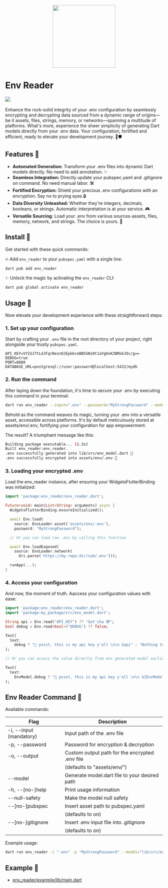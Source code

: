 <p align="center">
  <img src='https://user-images.githubusercontent.com/45191605/274121951-21239cc4-37b3-4dd2-864f-d5f528da4e22.png' width=200 height=200/>
</p>

# Env Reader

<a href='https://pub.dev/packages/env_reader'><img src='https://img.shields.io/pub/v/env_reader.svg?logo=flutter&color=blue&style=flat-square'/></a>\
\
Enhance the rock-solid integrity of your .env configuration by seamlessly encrypting and decrypting data sourced from a dynamic range of origins—be it assets, files, strings, memory, or networks—spanning a multitude of platforms. What's more, experience the sheer simplicity of generating Dart models directly from your .env data. Your configuration, fortified and efficient, ready to elevate your development journey. 🌟🛡️

## Features 🚀
- **Automated Generation:** Transform your .env files into dynamic Dart models directly. No need to add annotation. ✨
- **Seamless Integration:** Directly update your pubspec.yaml and .gitignore on command. No need manual labor. 🛠️ 
- **Fortified Encryption:** Shield your precious .env configurations with an encryption. Say no to prying eyes.🔒  
- **Data Diversity Unleashed:** Whether they're integers, decimals, booleans, or strings. Automatic interpretation is at your service. 🎮
- **Versatile Sourcing**: Load your .env from various sources-assets, files, memory, network, and strings. The choice is yours. 🔄

## Install 🚀
Get started with these quick commands:

🔥 Add `env_reader` to your `pubspec.yaml` with a single line: 
```bash
dart pub add env_reader
```
  
✨ Unlock the magic by activating the `env_reader` CLI:
```bash
dart pub global activate env_reader
```

## Usage 🚀
Now elevate your development experience with these straightforward steps:

### 1. Set up your configuration
Start by crafting your `.env` file in the root directory of your project, right alongside your trusty `pubspec.yaml`.
```env
API_KEY=VYIUJ7tLdJFqrBesnOJEpkbceBB5GNz0t1aYgHxK3BMxbJOc/g==
DEBUG=true
PORT=8080
DATABASE_URL=postgresql://user:password@localhost:5432/mydb
```

### 2. Run the command
After laying down the foundation, it's time to secure your .env by executing this command in your terminal:
```bash
dart run env_reader --input=".env" --password="MyStrongPassword" --model="lib/src/env_model.dart" --null-safety
```
Behold as the command weaves its magic, turning your .env into a versatile asset, accessible across platforms. It's by default meticulously stored at assets/env/.env, fortifying your configuration for app empowerment.

The result? A triumphant message like this:
```bash
Building package executable... (1.3s)
Built env_reader:env_reader.
.env successfully generated into lib/src/env_model.dart 🎉
.env successfully encrypted into assets/env/.env 🚀
```

### 3. Loading your encrypted .env
Load the env_reader instance, after ensuring your WidgetsFlutterBinding was initialized:
```dart
import 'package:env_reader/env_reader.dart';

Future<void> main(List<String> arguments) async {
  WidgetsFlutterBinding.ensureInitialized();

  await Env.load(
    source: EnvLoader.asset('assets/env/.env'),
    password: "MyStrongPassword");

  // Or you can load raw .env by calling this function

  await Env.loadExposed(
    source: EnvLoader.network(
      Uri.parse('https://my.repo.dir/sub/.env')));

  runApp(...);
}
```
### 4. Access your configuration
And now, the moment of truth. Aaccess your configuration values with ease:
```dart
import 'package:env_reader/env_reader.dart';
import 'package:my_package/src/env_model.dart';

String api = Env.read("API_KEY") ?? "Got'cha 😎";
bool debug = Env.read<bool>("DEBUG") ?? false;

Text(
  text:
    debug ? "🤫 pssst, this is my api key y'all \n\n $api" : "Nothing to see here 🤪",
);

// Or you can access the value directly from env generated model earlier

Text(
  text:
    EnvModel.debug ? "🤫 pssst, this is my api key y'all \n\n ${EnvModel.apiKey}" : "Nothing to see here 🤪",
);
```

## Env Reader Command 🚀
Available commands:

| Flag                     | Description                                                  |
|--------------------------|--------------------------------------------------------------|
| -i, --input (mandatory)  | Input path of the .env file                                  |
| -p, --password           | Password for encryption & decryption                         |
| -o, --output             | Custom output path for the encrypted .env file               |
|                          | (defaults to "assets/env/")                                  |
| --model                  | Generate model.dart file to your desired path                |
| -h, --[no-]help          | Print usage information                                      |
| --null-safety            | Make the model null safety                                   |
| --[no-]pubspec           | Insert asset path to pubspec.yaml                            |
|                          | (defaults to on)                                             |
| --[no-]gitignore         | Insert .env input file into .gitignore                       |
|                          | (defaults to on)                                             |

Example usage:
```bash
dart run env_reader -i ".env" -p "MyStrongPassword" --model="lib/src/env_model.dart" --null-safety --no-pubspec --no-gitignore -o "assets/env/custom.env"
```


## Example 🚀

- <a href="https://github.com/Nialixus/env_reader/blob/main/example/lib/main.dart">env_reader/example/lib/main.dart</a>
